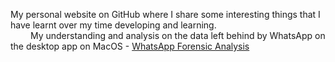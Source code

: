 My personal website on GitHub where I share some interesting things that I have learnt over my time developing and learning.
<br>&emsp;&emsp; My understanding and analysis on the data left behind by WhatsApp on the desktop app on MacOS - [WhatsApp Forensic Analysis](WAFA.md)
